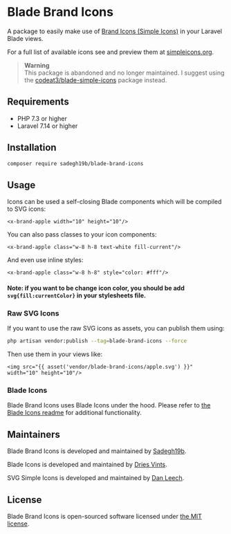 # Blade Brand Icons

A package to easily make use of [Brand Icons (Simple Icons)](https://github.com/simple-icons/simple-icons) in your Laravel Blade views.

For a full list of available icons see and preview them at [simpleicons.org](https://simpleicons.org/).

> **Warning**<br>
This package is abandoned and no longer maintained. I suggest using the [codeat3/blade-simple-icons]([https://simpleicons.org/](https://github.com/codeat3/blade-simple-icons)) package instead.

## Requirements

- PHP 7.3 or higher
- Laravel 7.14 or higher

## Installation

```bash
composer require sadegh19b/blade-brand-icons
```

## Usage

Icons can be used a self-closing Blade components which will be compiled to SVG icons:

```blade
<x-brand-apple width="10" height="10"/>
```

You can also pass classes to your icon components:

```blade
<x-brand-apple class="w-8 h-8 text-white fill-current"/>
```

And even use inline styles:

```blade
<x-brand-apple class="w-8 h-8" style="color: #fff"/>
```
#### Note: if you want to be change icon color, you should be add ```svg{fill:currentColor}``` in your stylesheets file.

### Raw SVG Icons

If you want to use the raw SVG icons as assets, you can publish them using:

```bash
php artisan vendor:publish --tag=blade-brand-icons --force
```

Then use them in your views like:

```blade
<img src="{{ asset('vendor/blade-brand-icons/apple.svg') }}" width="10" height="10"/>
```

### Blade Icons

Blade Brand Icons uses Blade Icons under the hood. Please refer to [the Blade Icons readme](https://github.com/blade-ui-kit/blade-icons) for additional functionality.

## Maintainers

Blade Brand Icons is developed and maintained by [Sadegh19b](https://github.com/sadegh19b).

Blade Icons is developed and maintained by [Dries Vints](https://driesvints.com).

SVG Simple Icons is developed and maintained by [Dan Leech](https://twitter.com/bathtype).

## License

Blade Brand Icons is open-sourced software licensed under [the MIT license](LICENSE.md).
